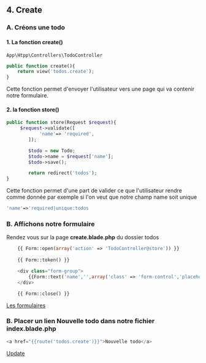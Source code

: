 ## 4. Create
### A. Créons une todo

#### 1. La fonction create()

```
App\Htpp\Controllers\TodoController
```

```php
public function create(){
    return view('todos.create');
}
```
Cette fonction permet d'envoyer l'utilisateur vers une page qui va contenir notre formulaire.

#### 2. la fonction store()

```php
public function store(Request $request){
     $request->validate([
            'name'=> 'required',
        ]);

        $todo = new Todo;
        $todo->name = $request['name'];
        $todo->save();

        return redirect('todos');
}
```

Cette fonction permet d'une part de valider ce que l'utilisateur rendre comme donnée
par exemple si l'on veut que notre champ name soit unique

```php
'name'=>'required|unique:todos
```

### B. Affichons notre formulaire
Rendez vous sur la page **create.blade.php** du dossier todos

```php
    {{ Form::open(array('action' => 'TodoController@store')) }}
    
    {{ Form::token() }}

    <div class="form-group">
        {{Form::text('name','',array('class' => 'form-control','placeholder'=>'Votre todo'))}}
    </div>

    {{ Form::close() }}
```

[Les formulaires](https://github.com/pierrenoel/Laravel/blob/master/Les%20formulaires.md)

### B. Placer un lien **Nouvelle todo** dans notre fichier **index.blade.php**

```php
<a href="{{route('todos.create')}}">Nouvelle todo</a>
```
[Update](https://github.com/pierrenoel/Laravel/blob/master/Exercice/006_update.md)


